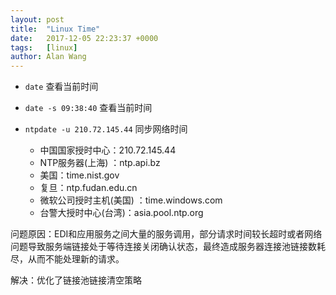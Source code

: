 ```yaml
---
layout: post
title:  "Linux Time"
date:   2017-12-05 22:23:37 +0000
tags:   [linux]
author: Alan Wang
---
```


- `date` 查看当前时间
- `date -s 09:38:40` 查看当前时间
- `ntpdate -u 210.72.145.44` 同步网络时间

  - 中国国家授时中心：210.72.145.44
  - NTP服务器(上海) ：ntp.api.bz
  - 美国：time.nist.gov 
  - 复旦：ntp.fudan.edu.cn 
  - 微软公司授时主机(美国) ：time.windows.com 
  - 台警大授时中心(台湾)：asia.pool.ntp.org



问题原因：EDI和应用服务之间大量的服务调用，部分请求时间较长超时或者网络问题导致服务端链接处于等待连接关闭确认状态，最终造成服务器连接池链接数耗尽，从而不能处理新的请求。

解决：优化了链接池链接清空策略
